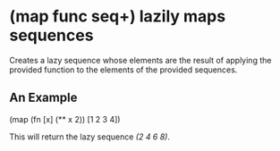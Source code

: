 # (map func seq+) lazily maps sequences
Creates a lazy sequence whose elements are the result of applying the provided function to the elements of the provided sequences.

## An Example

  (map (fn [x] (** x 2)) [1 2 3 4])

This will return the lazy sequence _(2 4 6 8)_.
